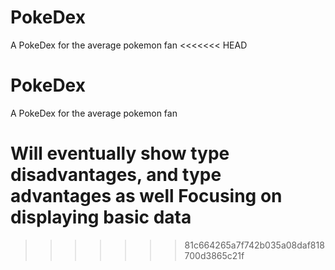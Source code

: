# PokeDex
A PokeDex for the average pokemon fan
<<<<<<< HEAD

# PokeDex
A PokeDex for the average pokemon fan

Will eventually show type disadvantages, and type advantages as well
Focusing on displaying basic data
=======
>>>>>>> 81c664265a7f742b035a08daf818700d3865c21f
